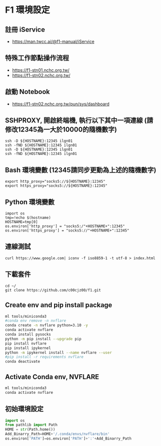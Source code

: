 # F1 環境設定
## 註冊 iService
- https://man.twcc.ai/@f1-manual/iService
## 特殊工作節點操作流程 
- https://f1-stn01.nchc.org.tw/
- https://f1-stn02.nchc.org.tw/
## 啟動 Notebook
- https://f1-stn02.nchc.org.tw/pun/sys/dashboard
## SSHPROXY, 開啟終端機, 執行以下其中一項連線 (請修改12345為一大於10000的隨機數字) 
```
ssh -D ${HOSTNAME}:12345 ilgn01
ssh -fND ${HOSTNAME}:12345 ilgn01
ssh -D ${HOSTNAME}:12345 ilgn01
ssh -fND ${HOSTNAME}:12345 ilgn01
```
## Bash 環境變數 (12345請同步更動為上述的隨機數字)
```
export http_proxy="socks5://${HOSTNAME}:12345"
export https_proxy="socks5://${HOSTNAME}:12345"
```
## Python 環境變數
```
import os
tmp=!echo $(hostname)
HOSTNAME=tmp[0]
os.environ['http_proxy'] = "socks5:/"+HOSTNAME+":12345" 
os.environ['https_proxy'] = "socks5://"+HOSTNAME+":12345" 
```
## 連線測試
```
curl https://www.google.com| iconv -f iso8859-1 -t utf-8 > index.html
```
## 下載套件
```
cd ~/
git clone https://github.com/c00cjz00/f1.git
```

## Create env and pip install package
```bash
ml tools/miniconda3 
#conda env remove -n nvflare
conda create -n nvflare python=3.10 -y
conda activate nvflare
conda install pysocks
python -m pip install --upgrade pip
pip install nvflare
pip install ipykernel
python -m ipykernel install --name nvflare --user
#pip install -r requirements nvflare
conda deactivate
```

## Activate Conda env, NVFLARE
```bash
ml tools/miniconda3 
conda activate nvflare
```

## 初始環境設定
```python
import os
from pathlib import Path
HOME = str(Path.home())
Add_Binarry_Path=HOME+'/.conda/envs/nvflare/bin'
os.environ['PATH']=os.environ['PATH']+':'+Add_Binarry_Path
```
